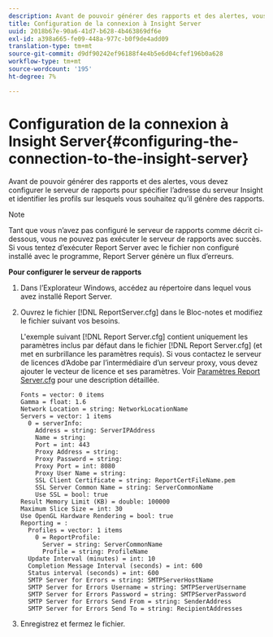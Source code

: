 ```yaml
---
description: Avant de pouvoir générer des rapports et des alertes, vous devez configurer le serveur de rapports pour spécifier l’adresse du serveur Insight et identifier les profils sur lesquels vous souhaitez qu’il génère des rapports.
title: Configuration de la connexion à Insight Server
uuid: 2018b67e-90a6-41d7-b628-4b463869df6e
exl-id: a398a665-fe09-448a-977c-b0f9de4add09
translation-type: tm+mt
source-git-commit: d9df90242ef96188f4e4b5e6d04cfef196b0a628
workflow-type: tm+mt
source-wordcount: '195'
ht-degree: 7%

---
```


# Configuration de la connexion à Insight Server{#configuring-the-connection-to-the-insight-server}

Avant de pouvoir générer des rapports et des alertes, vous devez configurer le serveur de rapports pour spécifier l’adresse du serveur Insight et identifier les profils sur lesquels vous souhaitez qu’il génère des rapports.

>[!NOTE]
>
>Tant que vous n’avez pas configuré le serveur de rapports comme décrit ci-dessous, vous ne pouvez pas exécuter le serveur de rapports avec succès. Si vous tentez d’exécuter Report Server avec le fichier non configuré installé avec le programme, Report Server génère un flux d’erreurs.

**Pour configurer le serveur de rapports**

1. Dans l’Explorateur Windows, accédez au répertoire dans lequel vous avez installé Report Server.
1. Ouvrez le fichier [!DNL ReportServer.cfg] dans le Bloc-notes et modifiez le fichier suivant vos besoins.

   L&#39;exemple suivant [!DNL Report Server.cfg] contient uniquement les paramètres inclus par défaut dans le fichier [!DNL Report Server.cfg] (et met en surbrillance les paramètres requis). Si vous contactez le serveur de licences d’Adobe par l’intermédiaire d’un serveur proxy, vous devez ajouter le vecteur de licence et ses paramètres. Voir [Paramètres Report Server.cfg](../../../home/c-rpt-oview/c-rpt-param-ref/c-rpt-svr-param.md#concept-53359b328fd140d593c3f2fc0031be06) pour une description détaillée.

   ```
   Fonts = vector: 0 items
   Gamma = float: 1.6
   Network Location = string: NetworkLocationName
   Servers = vector: 1 items
     0 = serverInfo:
       Address = string: ServerIPAddress
       Name = string: 
       Port = int: 443
       Proxy Address = string:
       Proxy Password = string:
       Proxy Port = int: 8080
       Proxy User Name = string:
       SSL Client Certificate = string: ReportCertFileName.pem
       SSL Server Common Name = string: ServerCommonName
       Use SSL = bool: true
   Result Memory Limit (KB) = double: 100000
   Maximum Slice Size = int: 30
   Use OpenGL Hardware Rendering = bool: true
   Reporting = :
     Profiles = vector: 1 items
       0 = ReportProfile:
         Server = string: ServerCommonName
         Profile = string: ProfileName
     Update Interval (minutes) = int: 10
     Completion Message Interval (seconds) = int: 600
     Status interval (seconds) = int: 600
     SMTP Server for Errors = string: SMTPServerHostName
     SMTP Server for Errors Username = string: SMTPServerUsername
     SMTP Server for Errors Password = string: SMTPServerPassword
     SMTP Server for Errors Send From = string: SenderAddress
     SMTP Server for Errors Send To = string: RecipientAddresses
   ```

1. Enregistrez et fermez le fichier.
